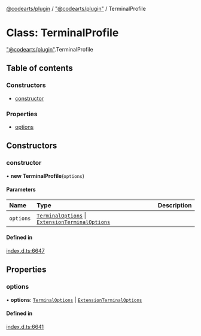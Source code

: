 [@codearts/plugin](../README.md) / ["@codearts/plugin"](../modules/_codearts_plugin_.md) / TerminalProfile

# Class: TerminalProfile

["@codearts/plugin"](../modules/_codearts_plugin_.md).TerminalProfile

## Table of contents

### Constructors

- [constructor](codearts_plugin_.TerminalProfile.md#constructor)

### Properties

- [options](codearts_plugin_.TerminalProfile.md#options)

## Constructors

### constructor

• **new TerminalProfile**(`options`)

#### Parameters

| Name | Type | Description |
| :------ | :------ | :------ |
| `options` | [`TerminalOptions`](../interfaces/codearts_plugin_.TerminalOptions.md) \| [`ExtensionTerminalOptions`](../interfaces/codearts_plugin_.ExtensionTerminalOptions.md) |  |

#### Defined in

[index.d.ts:6647](https://github.com/huaweicloud/cloudide-plugin-api/blob/d4de966/index.d.ts#L6647)

## Properties

### options

• **options**: [`TerminalOptions`](../interfaces/codearts_plugin_.TerminalOptions.md) \| [`ExtensionTerminalOptions`](../interfaces/codearts_plugin_.ExtensionTerminalOptions.md)

#### Defined in

[index.d.ts:6641](https://github.com/huaweicloud/cloudide-plugin-api/blob/d4de966/index.d.ts#L6641)
